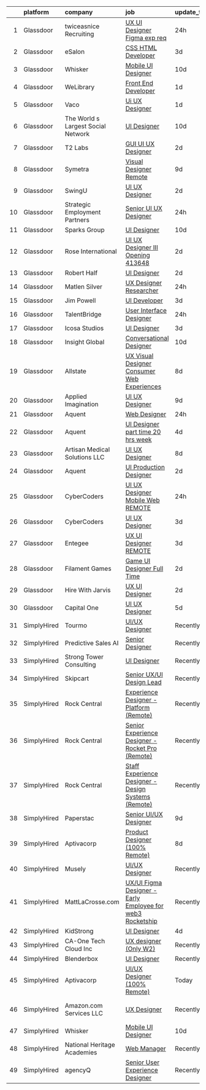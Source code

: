 

|    | platform    | company                            | job                                                                                                                                                                                                                                                                                                                                                                                                                                                                                                                                                                                                                                                                                                                                                                                                                                                                                                                                                                                                                                                                                                                                                                                                                                                                                                                                                                                                                                                                                                                                                                                             | update_time   | location                  |
|---:|:------------|:-----------------------------------|:------------------------------------------------------------------------------------------------------------------------------------------------------------------------------------------------------------------------------------------------------------------------------------------------------------------------------------------------------------------------------------------------------------------------------------------------------------------------------------------------------------------------------------------------------------------------------------------------------------------------------------------------------------------------------------------------------------------------------------------------------------------------------------------------------------------------------------------------------------------------------------------------------------------------------------------------------------------------------------------------------------------------------------------------------------------------------------------------------------------------------------------------------------------------------------------------------------------------------------------------------------------------------------------------------------------------------------------------------------------------------------------------------------------------------------------------------------------------------------------------------------------------------------------------------------------------------------------------|:--------------|:--------------------------|
|  1 | Glassdoor   | twiceasnice Recruiting             | [UX UI Designer  Figma exp req ](https://www.glassdoor.com/partner/jobListing.htm?pos=120&ao=1110586&s=58&guid=000001815187c3c78f2a26293778b4fd&src=GD_JOB_AD&t=SR&vt=w&ea=1&cs=1_a99f5874&cb=1654930261339&jobListingId=1007931487579&cpc=32EE424DE2B657EB&jrtk=3-0-1g58ofgv8r17d801-1g58ofgvm36hh000-4cbe9baa28111327--6NYlbfkN0AIiLXtwtv0BDns9BiY4ItblantFozdL6jLmLxNvS8mvsFZuf83cfUMnmzjgVz4_Nfqjtst_ZDrOrp92ib_S4Me-AGAB0wny7_ieHp5DKWR1-OZzp3wNzR53CF5I__jUX-2v838GvwKQhbSpBroY_EhQynZsfnmjrwRxZ2i8JkLeFMYN_ABEpdY5N9vCeE4orHLkoRa-1WGRCasayHsGDPVKuRqa15w_o20fGCP5-QycmLbFxz9dNtYhYXvjYsWmr0eTLYQ2PTH-2iTSCp1JCu7ppBzpXPvx_Kfw-yAVH5TwQH_MXU8gWR_wUpD5hAG-YEkfQ5kFWl2-n91m3FNef3LFsbhplCJUNu2replLjDa1vzQ86xunjzOEHOdjrzSnLq40lum_fw1rprPSmtzckX808uuaeKYfGuIJrITOTg9-elyZB7sCBmnEXwcdS5y7TI4I5phTmsyVHNK4ehwcOvAnarLgg4hE6PJ81lFhEopHUwhJc2kbnrnW7hVZor95CVgayyWGCt5rd6dDzLMUzya7BqDQWqtx-LSGl6v4OC6Uw%3D%3D)                                                                                                                                                                                                                                                                                                                                                                                                                                                                                                                                                                                                                                                                           | 24h           | New York, NY              |
|  2 | Glassdoor   | eSalon                             | [CSS   HTML Developer](https://www.glassdoor.com/partner/jobListing.htm?pos=106&ao=1110586&s=58&guid=000001815187c3c78f2a26293778b4fd&src=GD_JOB_AD&t=SR&vt=w&ea=1&cs=1_ea544a3e&cb=1654930261335&jobListingId=1007924725713&cpc=F41FEAB56D215062&jrtk=3-0-1g58ofgv8r17d801-1g58ofgvm36hh000-d78d28495f642f53--6NYlbfkN0BEZjN4yZdNxGTJSfeQLQOWG2stMqrQEYxPlXsGtCvXCbogS6p6IFYnszG3ouTNGqz6O7jpNIceYlz64cswnB0sIHM7SRDvZqn9H6CTiV_93sAbrfT2OsakmclQVsZTpbu-Yrthf8MLuwd4pYCyTtZPYjZXbP28sb7Nsrd8BES0pL2YqK_prWsJJ11F_tpV_TpgrTi5e6OqvLO_kvAIUCuOuECI_tqBTbHEn75wTjIbRhsL17IDIGUd2deVaZJwuuxaKnpzxyURBa-GCEkXnupij8icJNlvpH9EiTqVjhy8c_WVcaNJ3nqQQyBafUqC0WTtz0ju-NjVaq10fYA9oUjv6ahzSRc-oXfqdGeA3Q7o7Mis7bg_UmlcmcQFvXYnyRkf-nmCk988vyt0b9GXiyvpPKKR4x-2LNdSVt294gynUl_j99hR_Xfm9y9lzmTwH4xcpcKpKTJ9iQ%3D%3D)                                                                                                                                                                                                                                                                                                                                                                                                                                                                                                                                                                                                                                                                                                                                                                                     | 3d            | Remote                    |
|  3 | Glassdoor   | Whisker                            | [Mobile UI Designer](https://www.glassdoor.com/partner/jobListing.htm?pos=101&ao=1110586&s=58&guid=000001815187c3c78f2a26293778b4fd&src=GD_JOB_AD&t=SR&vt=w&ea=1&cs=1_a7e373cc&cb=1654930261334&jobListingId=1007906987829&cpc=5D10E799EF7E9049&jrtk=3-0-1g58ofgv8r17d801-1g58ofgvm36hh000-3e63ae35ad6425d2--6NYlbfkN0DuO5AyZ4DbdVEdCWdwRW2X2xQLnXYxTgC22YElx7EXc8msMH0mY6KKmy9iETSqPoVG68_ymrySiBqnT_Z-kgUnZ7-8t8PHgBNZhJB5RmVN2egvIOAqSIUFXIpkxnT2hnaFxXIXPlKXPkHZJgtupdkrxL5zaVKiEHQ1wletxAELzj_eiLjuE-c5PaI_vf8QpJb1xW8mBGG7p3NNzstS7w2ElIMQ2Ofr7jJ3u6nZ6f9Izutf1F4EwhZzsqmEMk6PoGAHapynlr4NBdMhda6ooA4z6vRW8d1nCbEU1hikbhLb31ljCSb-cTApcaFnpBB6UkFOOYP53w_pH01pxpVMRLhLHX74sylzlGa4dfqXzUYM5WCmqq6bMoOMIZUTwebsUp0j4EcKkKh_pbVqv1MRwCDxOmT0U9oWaeTsyomSwfIaqGyHNSfxlalUZokKMRBdOB66zp2ZeCtsmYI-gDsCP1DJmDJPoKrkSD34oq3CsRGAv0y70qfs0fA2Cs0W5XIRM6zL0UyDY4yBwNJFW_PSXBZkQVcT0veweheLQxTWtTkKOpATcIsRm53u)                                                                                                                                                                                                                                                                                                                                                                                                                                                                                                                                                                                                                                                                                   | 10d           | Remote                    |
|  4 | Glassdoor   | WeLibrary                          | [Front End Developer](https://www.glassdoor.com/partner/jobListing.htm?pos=111&ao=1110586&s=58&guid=000001815187c3c78f2a26293778b4fd&src=GD_JOB_AD&t=SR&vt=w&ea=1&cs=1_621d3096&cb=1654930261336&jobListingId=1007929462587&cpc=4F748F1840550ABC&jrtk=3-0-1g58ofgv8r17d801-1g58ofgvm36hh000-85af06cf0bcc720b--6NYlbfkN0A7Fn51UxZyeyfewmqlHHZNkBVRhcqspT3XUr14akXEpdMj8CoxgH7VvO-mMZK1ASgcrR4JtHfSnRrMK3WXF5Vq-Z2YMnRklZWvFpmFeDlyfDpfo4419CTOfTOsx-iQyVjqppOrJAMklGx2E6GC0mVF3SS3pmg6L3zoXtbp2cLzRm29Rq9J_6K8Yr_uSaeyMagTZB40SbTSwH_9T-8cZxBEIcyuxpaNAoedveH5Fzt-lHbL2d5tdMbxkYp2SYbUkCoJ4QO9HlktzIwRwfzorVWdXI20XMv3S5Y9F0vVejAKYsCqjGvIh1rOVGJl9kLze3wOfDc8lzaef4371F8sTBRbmnLKcXtHyeKszd6ubnZGGI_wI7xw37LcNY6xlv1yWFnKOLfEQJ8S50oVYWAX-lJ6v6bse25xvOJ7R_V0mXOujD08UNnb68sazEw1H_XEBxezDTS_dsSPdNCSBxa4OUF5m0rmP3mbqbZ7-NIZ6e1e3rAKoJjO1wqMmn1Po3ARoEg%3D)                                                                                                                                                                                                                                                                                                                                                                                                                                                                                                                                                                                                                                                                                                                                    | 1d            | Remote                    |
|  5 | Glassdoor   | Vaco                               | [Ui UX Designer](https://www.glassdoor.com/partner/jobListing.htm?pos=122&ao=1110586&s=58&guid=000001815187c3c78f2a26293778b4fd&src=GD_JOB_AD&t=SR&vt=w&ea=1&cs=1_ccf61ac8&cb=1654930261341&jobListingId=1007930703467&cpc=AC285F3A3ECA6BB0&jrtk=3-0-1g58ofgv8r17d801-1g58ofgvm36hh000-8d33ee7386c23f6e--6NYlbfkN0D_sybMACCpf9B-677oK5j6rPldVB6BlrVvFjO_o-GJZbzuF-qh4PxErFUqfUsv_6t8kiFPyZ_jNj299LXM4LXhlu7Br84ip411-lz3BVIXEJMRMCo6PKR5LFGeXqwjY-_qqIAQ4IdY-XUxsuXZdRM_REKfdqFQu2ZnyQYOQ3UdsUPc9_92q_deRp6J11XEAhumOFRjX4OMbrwW2idm8UX2_67oUSsp214jHbXmEK-icU-hlFNpFop7nTr7Uf8tCDn98Xm_MIKJFbgb9qXB8IPlLmXYq8fYmxHarvL1m1Cy98k4fT4c34XZHnSQoNJ5dze39K0SaBnw16dNff1ytBJYN_kgJ33ncBA9dTshQ-DZK8vduSJckBmK7oAasy69QloQLcnkng9fn4w0hWcGVDLI_1-hhF-5wAeUqgCLrNPh2J0A9AcRxFBe9WjnLSyVaE0TGA1nWfi938ql4mKhsl4rmZuZ482C8_KMiF9o7oeArOFmyKW9R9uG6sXHRHq7kD5PgEZEi8NCXkluE4M3JpY6gpag6zbAD024uHyc8pgYHskmEzdXCZgq)                                                                                                                                                                                                                                                                                                                                                                                                                                                                                                                                                                                                                                                                                       | 1d            | Remote                    |
|  6 | Glassdoor   | The World s Largest Social Network | [UI Designer](https://www.glassdoor.com/partner/jobListing.htm?pos=128&ao=1110586&s=58&guid=000001815187c3c78f2a26293778b4fd&src=GD_JOB_AD&t=SR&vt=w&ea=1&cs=1_12512333&cb=1654930261341&jobListingId=1007907628103&cpc=451933188B21919D&jrtk=3-0-1g58ofgv8r17d801-1g58ofgvm36hh000-99cd808f6a2f08b1--6NYlbfkN0DSgjPPcnEdvoK3uuxfISLALE6pB1FR7YSHOr_tSg5_QGIhoz_2VqUepdcKLBLI_zSHgN9Sz03KAnPYZUmx6b4z9mhRPODEy-O7qmoS_HStiINQjsdQqA3YjiQFX69lw-5-ZiQxY3XBCp1i3861rKurtjh3CQKJRE80zcKRvIKPJyUYv8B03li-MkFaDjS2yd5hU7lJ3vz0qR7cqxtwpZQPqnIVa2ShFOoP7CFCEeMoUGQg3YjvZxcf455-XGJah48e4Pp43sXkU2lsF072ZVTGvX_GIFYo0DTjjnGGTpChcI1gcF301YoYOJQiusaBe1BGJhwz2_EqZBwBTSrCoXWWij27lE5ZNR4jT5Ste1lC5YaWTBzxTivb93ORYm2FDI7poLmSu0u0CnP2HoF9njhT2K2ZWVc1LsQiX9iT3nDJjJIfz9djUuYwGewvjHlWW8G-ElLefbNcLh_kCjWlY_cZJBVWKGU42fYuCtO9uuss7opFgE-ty1c_Zq0rwlxBvCfMXievHyWvJ1mO5xqVn7SgIBq_LKcs6Byu8AzE6XCHMtj16fXycKgn-zqX6z0Bkb6r9yLUQs-fHqEQyJNjtNIbmJgq7-VPAO0%3D)                                                                                                                                                                                                                                                                                                                                                                                                                                                                                                                                                                                                                                            | 10d           | New York, NY              |
|  7 | Glassdoor   | T2 Labs                            | [GUI UI UX Designer](https://www.glassdoor.com/partner/jobListing.htm?pos=110&ao=1110586&s=58&guid=000001815187c3c78f2a26293778b4fd&src=GD_JOB_AD&t=SR&vt=w&ea=1&cs=1_b31c7425&cb=1654930261335&jobListingId=1007927015310&cpc=44CD5376B8534B8F&jrtk=3-0-1g58ofgv8r17d801-1g58ofgvm36hh000-88fdad46afa941a8--6NYlbfkN0D2W1O6DpjgqM5t-Ytd4rWfN7zm7KgZNT6v4xi380-TNoafG_tUEkKvJdXorb6VoYSE6sjVX1kUCkmsNuH6WCf5kO5Gs5uD9UVjt-nV7YkXjbodDSuQRyGQsosBRGhih3WcdfQltN15nJROO-E6KuzdoSIxQvmOdLaL6hSdVz9Aa1WRUbnTPubpH0DqG3RXpyw0lR7dGb5Tku0bFAvvkxjFakMRpqecjGvGG_WucloQA-KAt1DCZqJRGX5LdHzPbWsTuzN2BI2mksftja09hIC8GYm70tQ_eF59dbHQ8ZGD_MTM3mBhdQrjdbl3Oc_V8VFSWAo1T6Mqx0z5AhdzwQPTspQukog7SeHZEiyMM5Jg1R78VYSfpEKs2RU-Z2BLhyQDv8ohsQxVrxC0aHzcZ1E2jtEneMarGpVJ8WotnTfGOGEku2ykaA4aKhFLLhRUHZPr4mouPy5PRj30DNeL_Huu)                                                                                                                                                                                                                                                                                                                                                                                                                                                                                                                                                                                                                                                                                                                                                                                   | 2d            | Remote                    |
|  8 | Glassdoor   | Symetra                            | [Visual Designer   Remote](https://www.glassdoor.com/partner/jobListing.htm?pos=114&ao=1110586&s=58&guid=000001815187c3c78f2a26293778b4fd&src=GD_JOB_AD&t=SR&vt=w&cs=1_94e583d8&cb=1654930261338&jobListingId=1007910117840&cpc=2CAED5C921A5F994&jrtk=3-0-1g58ofgv8r17d801-1g58ofgvm36hh000-81365151b091542e--6NYlbfkN0DxLmO7NH_YTtLbOIMvJFqJGEF88__vqD2fZF7JxivJ0azNiCTgnfJhqK52DTe9kl3HxAUXSrL2mTd0Ptx5yHlrOP7pNyy_I0DH1ewqAlG-HwrZHUudZdbZdhMuQaE91j7v3Tw7VN79EeVQTmxCsMd4tn55Y-PDa_cgZasr_TwpzEKvjIoTe8EdzlkY6y9Yra19jt86JSQc6VqM0N2QAlGPyTf5kgiceL6g69XnIyITmXzkHW_GGm1ysO2NWYf50taMpKOaUBFpMvWrSexOVnPuR_-Pg5G0Q0SD5qBPzgHp7ZRw_GiFPV4sWNXetzi2MC5zsaCRbfzXwXcG8JqYEsCZ9-eYWJjmI59ZM9E0mXrjhy8PFHneB4C1FtrP9y-plkU_Unh5ril8OHkYnH6X3EnJm9mOtoTKvO59OdU_MBa2IwyBSj8NwLGzM1CoAt5ahiyRlRITto3pGStw23knqLaNbwnXIRKAhG49osSZee_ohAsfqOCna27pitt6Go6ozkcUevSqW1KtkT2lLca9C8FrzPQVNvFoNUeWOM-cGD-E_a385LDn-bN9s7YqbnJvvXDa4Ckgiucfxw%3D%3D)                                                                                                                                                                                                                                                                                                                                                                                                                                                                                                                                                                                                                                                      | 9d            | Bellevue, WA              |
|  9 | Glassdoor   | SwingU                             | [UI UX Designer](https://www.glassdoor.com/partner/jobListing.htm?pos=104&ao=1110586&s=58&guid=000001815187c3c78f2a26293778b4fd&src=GD_JOB_AD&t=SR&vt=w&ea=1&cs=1_5f1bd4e3&cb=1654930261331&jobListingId=1007926834838&cpc=FB7E4A1762AE5BEC&jrtk=3-0-1g58ofgv8r17d801-1g58ofgvm36hh000-90be412c0e78cf2f--6NYlbfkN0ByltNVdnI0zg0p1CfNvnwQ3h4bWp4Qqe6bePUFuzopcagvZS5ETFReQpOgwJrLri6wO7C9pr5XNKd0KawLG86jNJkdnhc3TTDn0o1kQ9gxW_v7I4sdmFpzgSULk4RFgIG0jUxNUX59MJqWqq5xMlMs5WB06EXACGAnE1JqSFg6rmmom_27daPs6bUvJJJlqKFyGJpjJQ5X-51WRL1aU87NNFcwKTSTuyynWKtwUj6WdwhaG141tH4GzXRLZoKHRntsZhGC3QGnYfg5bPwSUG6yu4I8Gh24-PThDy4_ZJ9SeRoNPeYxQwcQY4WFdCf9Hi_P0SvRGPjNQqHWrWuN_SvUpLVGQsFBBw9XiZk9bs3RaeRql1X25Y05NPIoeWu11vURcfbKV1l8-aXn_bynS0MT74zQRizDixycrBQhXNl9OD2PBBaqWbOqMgB5X2xhCzhNUA26nEnvhSxcyHPUVgKYE4Zpca6CbxNwFbO-U0UYh0FVj2IkbW2x)                                                                                                                                                                                                                                                                                                                                                                                                                                                                                                                                                                                                                                                                                                                                                       | 2d            | Connecticut               |
| 10 | Glassdoor   | Strategic Employment Partners      | [Senior UI UX Designer](https://www.glassdoor.com/partner/jobListing.htm?pos=124&ao=1110586&s=58&guid=000001815187c3c78f2a26293778b4fd&src=GD_JOB_AD&t=SR&vt=w&ea=1&cs=1_1d4c9857&cb=1654930261340&jobListingId=1007931980555&cpc=32EE424DE2B657EB&jrtk=3-0-1g58ofgv8r17d801-1g58ofgvm36hh000-3c0d58cfb2e5cf3f--6NYlbfkN0CLSf-jfoHigW1cBjtGRtm6_23EvXrANN9AHlQMkGJBiwptYFTk2c-t8irqyWPWI3x-QZ31W31wTjr9ruv6c3qdB1ri32lh_8dagwRQ5V9-LTl-ks22IvY4-LhNJIWTwHx-gvrVc6Ei1Jt76D_jUfbhDbGfv-po6NzQI3L7ixou525ekXo3VgkXt1GoQb0qrtyFTCn32PT_-TAeBQw1Q4qgq7BbCio9fbOnp9XzO-kWWxCc5_kcqfTp6I5CuB6jdkRkVytkiOqDLZsn97tVtBrZfVim1Xsy8RvIchPE8dkOfvPcvZkPfIjCaSGPj-DRppHb-miwnghnb7hUrEZt82xEOaJU_WZct_Evu6VVPYzaEa_9uIzT9_Gtz2idnULzI-lPBOsPeAn3B4RuceY2wcmAm5XcvNglgfam8Hx95D0Z8IWF07aCVgAJoICXzrICaSRPlF9kPJDAfBuhVwjtkdi31MtBW8TsTfGakLAAdiprI0zimYUirY3Isq5pHDHM8KA%3D)                                                                                                                                                                                                                                                                                                                                                                                                                                                                                                                                                                                                                                                                                                                                  | 24h           | Remote                    |
| 11 | Glassdoor   | Sparks Group                       | [UI Designer](https://www.glassdoor.com/partner/jobListing.htm?pos=126&ao=1110586&s=58&guid=000001815187c3c78f2a26293778b4fd&src=GD_JOB_AD&t=SR&vt=w&cs=1_1c89246b&cb=1654930261340&jobListingId=1007907539579&cpc=6FC5BA77C9A4CD78&jrtk=3-0-1g58ofgv8r17d801-1g58ofgvm36hh000-d5ed0e6d038eeda3--6NYlbfkN0CVbIAoVGlVV0muHIzlWY31dYj5hrVkKa7qBWZ-hZn3g-zWnitpxah_RyLopvrEJPJSvVwjkMKnm5YVHNZCE-zsHIh7BBtePO9VXDv-IoOQ_g9_YSUEmHgjo_LBuod_GJp8dZHf3F-Xd-iutLJpJyhX4iH9a1_YfgQiUkAuBBrk5QGN0QTW--uT_mtTd04b3HQEzxO6TiA9XNecMcLdhA29WDRcoXa9HnH2ed_G5L3NCp7M3jDpoHBqwuyhhyoTmxwo-eqV_hFIswBuQyIVVfDGJNwDdhbRGZTegE2ZsAqbLAnCeYhCVkAaE5Int4b4rnKxtKpLknOReeeSljmCpNNEsynUD5JzhWzd4uqMu1rZme1nGKl-e0xu5isIVn7sPtkZWpXfv-LdFDknPD5jnNytPyfSHzJuQZZw7VIv0K0ZbmAzwD4-cjChNyGC_hbyFwIg6DnBqT10B87n36lArxYvVJ5gczNKaQKwS98V3WR7Sx8sJZWRzHBH3EWsZiOmvYV3LeAgtXeJyA%3D%3D)                                                                                                                                                                                                                                                                                                                                                                                                                                                                                                                                                                                                                                                                                                                                   | 10d           | McLean, VA                |
| 12 | Glassdoor   | Rose International                 | [UI UX Designer III Opening  413648](https://www.glassdoor.com/partner/jobListing.htm?pos=125&ao=1110586&s=58&guid=000001815187c3c78f2a26293778b4fd&src=GD_JOB_AD&t=SR&vt=w&ea=1&cs=1_2f0dac5b&cb=1654930261341&jobListingId=1007926261854&cpc=F41FEAB56D215062&jrtk=3-0-1g58ofgv8r17d801-1g58ofgvm36hh000-d490c956a72ae542--6NYlbfkN0B6gYLiPzX3Klpbl49OuxoIZqVtnvEet7IZUhlrZDSG3sY-I6CIGHSMA_bS7ldJ8pOjM0KOUaojNvbBBpDm4eFmMypx4TAVLuhk0CrobHD_ushDCo2Ykp--S56fk75djfI8sjLnzJei0fQ5CBG_v4i1vJcqvPm1fsPRik9HRmw8H8IRXIziglC3J45C-NbVpB1iqCf0vhvQeFoLqfggucyqy607CW2_PwPeEOP003QVJVSeZ1G34ClEjWsGal1BhhzcWVX44wNwvQ4CoeDeC37_PhqQtX_0mdNaOP1nQzWmQ6A6Rp4K8PENBrE9uSvG_wuwKL-I6Ox2YSv697QUoxcTjv-b6oZMYtHHAZk0ve0pF_wXeH9CNcu49LQSMJc_MExm3P36pzv4-psi6fMLClowEvBclO-Jl3CrNTJ-BtBxwBaESAFhPMIyQQ1N1tqB2w-RhRTJyl1ywzcBHj2_NFQqcekNmauVx2cnI-K0pR6_r9Dr30Pkk-XxYlXCVZkeQcKksSLvZLRI5lP8UVQNxdd4)                                                                                                                                                                                                                                                                                                                                                                                                                                                                                                                                                                                                                                                                                                   | 2d            | Remote                    |
| 13 | Glassdoor   | Robert Half                        | [UI Designer](https://www.glassdoor.com/partner/jobListing.htm?pos=129&ao=1110586&s=58&guid=000001815187c3c78f2a26293778b4fd&src=GD_JOB_AD&t=SR&vt=w&ea=1&cs=1_b934b84e&cb=1654930261341&jobListingId=1007926834480&cpc=654405A9B1E0A9F5&jrtk=3-0-1g58ofgv8r17d801-1g58ofgvm36hh000-fb62b36d7e464973--6NYlbfkN0CpzDdaQkua3np5pkmj49lKioZwmwxQ-yx5plwbYmV_M5QDgP5U2s8pQhQ0_MrqFsabxiXsEFXWgq8h-u0srd4S8BNkeShVDS7XBYV9zjYgjaqEEs3Dao1YE9nNPfXu-rY_Y7JT6hVy8GaI3cQQdnnb9eYWX1D4qPqZNEVyYnIbHh98xjikIkp1-4e9u2htJYAkfRSEhQNxjnjyxtjqNDgYj8ljwppN7olEINmFgcJuMfZCYwKKOSJ601RaNp4gHBMyVqDo5YfxkdzC69mOgEYIgE7EzzpTMAP6q2Exk_gFw0sAOm4dNUPF66UgbKGkZNgEe59Okh0TPRGIGUwz3fV6exMvKd_2XI0CEN3L5V9Esfkr3wpg8MRHd1sBH6nNiEnAKOF4o9FLHwTvQwjqpkK8KH2n3V-zYVr6_ggmS5i0gFAC9tvYUOaXszygryCSwAzWzZsu8ye_rvISBBc7I1cnU1YcyU6UMnnG3Dr6-AWCHVGqRB52WDdKOsVxBlgbSZJwQaWBHDPY0a7XCXang3_buKHurT9JeTg%3D)                                                                                                                                                                                                                                                                                                                                                                                                                                                                                                                                                                                                                                                                                                            | 2d            | Edina, MN                 |
| 14 | Glassdoor   | Matlen Silver                      | [UX Designer Researcher](https://www.glassdoor.com/partner/jobListing.htm?pos=105&ao=1110586&s=58&guid=000001815187c3c78f2a26293778b4fd&src=GD_JOB_AD&t=SR&vt=w&ea=1&cs=1_f9a4bcfc&cb=1654930261334&jobListingId=1007932279844&cpc=ACBF47B84C432121&jrtk=3-0-1g58ofgv8r17d801-1g58ofgvm36hh000-d4a596dc5f6549dd--6NYlbfkN0ADTliTSg4K3aDxe8vkHVVj5ml6bx8ND6Ab8oliGx3AtUlZr5CucCWYpR9jiMrNvNFOE8oYqGhk4pnLP-lAIAozjEhMCacNrHFQgl3O00dkYiQtQ34wNZe1nbNYhHe_BVrsnipe41n_BBBUA3X3eCJkEq0_zt-8zevFLssyXfLpQMyASK1Iz1VxjsrogrzoPzabvXHbcDXDe6AFyTr3lwj_rbifXelH9US8qQu3T4EVl9F84LN_9PlYcv2kA_9jIc9CWmx-EgIakZqTT9BWgPiTmokWRAU8ddWuXyZCBJzn_pfw-fnrRjleayZiSv8C3eQbDpwgjxuEoyK_pkVZLvdRXK9sk85AUbQ-hpZ-byhZ8VlX3qlv4K5pZq9A2QFJB_VhSqI9VOtonIjdL_XoaRRjfAt1eeXhizjW8PvAkLoSgTaEAidgkrs_Zd6tIWEhtjTmgTFkOeo4cP0u233-SLBu9_MEmZJXE-puUudnry2Ulw%3D%3D)                                                                                                                                                                                                                                                                                                                                                                                                                                                                                                                                                                                                                                                                                                                                                   | 24h           | North Carolina            |
| 15 | Glassdoor   | Jim Powell                         | [UI Developer](https://www.glassdoor.com/partner/jobListing.htm?pos=108&ao=1110586&s=58&guid=000001815187c3c78f2a26293778b4fd&src=GD_JOB_AD&t=SR&vt=w&cs=1_b26fc380&cb=1654930261335&jobListingId=1007923452481&cpc=0C139D4CAD5A6DB2&jrtk=3-0-1g58ofgv8r17d801-1g58ofgvm36hh000-ab6822d94d2f82c3--6NYlbfkN0DL4EpzE39CQMrwKJMk-75eD9jJ2mJh0WIFWP62DW5hyyt3tql3eso9qklIYq55Xp3zJ9oiMqdm0r5KJos5Pu6-HS-FZK3rCNPNSDm3h8mTtMw75AjqKjVavnw4K0CrO4Gq_kGmlSgfhcuZuhYcJuVKErs6cmNvQRVNQ79AEYweu6bj_ka-tZeSouBUQMlLJlJ8xEcv3xZqM7ZT-nO6126tVMrCXXJOGWE8xroWIW_GKRFddenpJ5nL-7hO1wlb8v45kHxpXegUw8b1EQdkw9r-YoDzlIBiV1-L5hVIFoAqMZUKPvID-w2zamm9wHKPY5v3BvGNo9buA1MEaoYNI3gBIrcr617GtcsmA9706t9tgWt3WkLn1UBWcjgqosvVySUxe-U4Wc1G2v8xP1_e-hXgh8IjawX7ljJsuFFcwIjTsmPKDd2fRZIHrItDPfvozOgWAA_aiYl1QFhDm0eSuEX3BopD0SxrPVCdRiCNGeA5Xm1_lu0ZUhQ7jsxVPIhVtmPJEs-JtjrJIEi2eByLS-i2tWotWqcm-BdZolAqNv2_70bphkxNuZf31Wz2WSae6SPrjszRcO4RmsQhvqXRSy-ZygDk_cB043S_JPsSAjxA39nGhMxaPQOZRwcDJb6aTcU3F-Q7pi8KIw%3D%3D)                                                                                                                                                                                                                                                                                                                                                                                                                                                                                                                                                                                                  | 3d            | Remote                    |
| 16 | Glassdoor   | TalentBridge                       | [User Interface Designer](https://www.glassdoor.com/partner/jobListing.htm?pos=119&ao=1110586&s=58&guid=000001815187c3c78f2a26293778b4fd&src=GD_JOB_AD&t=SR&vt=w&ea=1&cs=1_e78a7255&cb=1654930261339&jobListingId=1007931597170&cpc=C4A69CCDBB3B9599&jrtk=3-0-1g58ofgv8r17d801-1g58ofgvm36hh000-bdc3c58f05361f28--6NYlbfkN0D7yZN5Y4Y3yDNIVFku1LF3jTDQg9U8OJZurnzp5mMLIP6WqhGw4ZWWAr-MD-l2YyF3q5L48X6zciSmC2-X1FuhRjSrNRQL0WIPUxwfzVrxpBTW3JaTtslLv7h04meqTbERlfRI97fshwab_tyd5BrXprrKHVU2dcbE-R7HBY8qL6VGqlleuKuvf2a6p1fjw3p6ZwZf-koRzo1lRSb3TBx-tuehnyxsBNNrkfgjBnLLtzJYO53yKfoWzi6550NoyNYviAyTUg-HAu2Qj1loycCqtAomNrEl0rCCohExu1FZiNmOsIVh_njdhgV4Z-9CWmpH9coX2orVsQQpxIm9sGCVkzrSNEMBOa5gYOEbE_pW3MJrGb-CSOjSWayQ4861csgZ76v8EsYKCizqAKdHnsvnMnDyYXezuazAE4ASdtKE0XIv96jdBttJvtkSG2eiYkzGJeuQAfx4XSYPE5N0i2N5DjHIS8YETMRrDmTKkYmW68sEujOoT2hKUFz-ZfrbNk7hG5PQzJ8LDg%3D%3D)                                                                                                                                                                                                                                                                                                                                                                                                                                                                                                                                                                                                                                                                                                                  | 24h           | Remote                    |
| 17 | Glassdoor   | Icosa Studios                      | [UI Designer](https://www.glassdoor.com/partner/jobListing.htm?pos=109&ao=1110586&s=58&guid=000001815187c3c78f2a26293778b4fd&src=GD_JOB_AD&t=SR&vt=w&cs=1_386457bf&cb=1654930261335&jobListingId=1007923542828&cpc=FB7E4A1762AE5BEC&jrtk=3-0-1g58ofgv8r17d801-1g58ofgvm36hh000-f9f5942c59af0648--6NYlbfkN0DL4EpzE39CQMrwKJMk-75eD9jJ2mJh0WIFWP62DW5hyyt3tql3eso91KP35gqKySfbm9QKp6JiX_aEOoeyNjpCeSUBRJVLEKTNiKZe_8p_2D1eq50Q6Utq0fSulzZsghhzA2jjJDJl7cn45ryy2iji4kCc0fE0La66UDiwmLp42k2Q5ms6_42YEYh9KinYOx3B1rQ9SrgCXgSuOnI3TQ9VyuXHxll2wJMTr4h2OEbD2-LKEJF493fv_iqgzBM9PKf5xS_jUrpJDZELRvXOl4sOVLzm1spfGlKFXd4bb6EPb36KbTjVeY-dxmOL8cEfcsmCICLI3sD5NWZxd6Sd-A-a_QLT-eD7OO7RuP2gyhn5aRtwMSI9iA-CWOdRJPGtXrco_h9ezUbE8H_rvgywb8vAZ9r3RQqeBnQYX2IeKQKtb-nL3Jt1U6f_w4LXAHFBS8Z-B2AyyY2tcvD0T5sqB_IlmObHh05fp5v3K81nH3ZYZpkvkiAsV4x_351NzBdXUstE7lyyBQ9sANkQE5tc2BlOf094zTMzNMv8_kN9ZvktMna3l8vdLCARbo6uasVpXFqNtVpKg4AQQhSwgkRfKmSHg-m7OZ6AR391payoyiWVuf6iC04lawAMTJBtExHN4dmvCUzwU74oMQ%3D%3D)                                                                                                                                                                                                                                                                                                                                                                                                                                                                                                                                                                                                   | 3d            | Remote                    |
| 18 | Glassdoor   | Insight Global                     | [Conversational Designer](https://www.glassdoor.com/partner/jobListing.htm?pos=130&ao=1110586&s=58&guid=000001815187c3c78f2a26293778b4fd&src=GD_JOB_AD&t=SR&vt=w&ea=1&cs=1_cd76f3e7&cb=1654930261341&jobListingId=1007906260878&cpc=8795CF9063CD573D&jrtk=3-0-1g58ofgv8r17d801-1g58ofgvm36hh000-56a5fb67762dbe2d--6NYlbfkN0BKkHZu3wF05EeDimN_p6sYpKCMArvwa95YdH7UpkaBCiPadoOw6FI3wGz6Ok-pEcvG-VNxKzu92EQKvOd7yAuQCbagbus3vzKwzBGF-PIfvqBmRFg7AhhC_v-r-6GrSFeaJIXixPl99vjKVFkUk15m5sXVPti_IZxJNSG6P9eZ77Ay5nUrMa1RJg2KFrbc2Z4Z4mLVF6CpBy6NpqENrIdqH5JR7WO9LpwMhsz2GFSVqlkZpUvfw5LFMb4qDWwufMzdZmfoz2eoqvgkwgFdNMWAnLnLRg1HxtzTRVuX9U5zfSUTtW77rIQQYc8GvAH1RJnA_uR3gunV5AJqX6GXNJ6jjmciSyKd5WVoNQ1MQ64JOqUNJAAUp8hhykGiXLm_c4vaXeOVK-QhAwCl5bDh7-cipzkVnnCUC03Lh-ckitb2qXrDvxBH1F3RBNQbCBFi_CqHFPJGXkcFUvzgbkbVDGvoeIiV-X5VbdyZ7Ef6Wkb65Ou_8B6eUrYnwq_aWHBcCBO_ogDEp-ObNg%3D%3D)                                                                                                                                                                                                                                                                                                                                                                                                                                                                                                                                                                                                                                                                                                                  | 10d           | Remote                    |
| 19 | Glassdoor   | Allstate                           | [UX Visual Designer   Consumer Web Experiences](https://www.glassdoor.com/partner/jobListing.htm?pos=107&ao=1110586&s=58&guid=000001815187c3c78f2a26293778b4fd&src=GD_JOB_AD&t=SR&vt=w&cs=1_cf2e0bd3&cb=1654930261334&jobListingId=1007914485050&cpc=F41FEAB56D215062&jrtk=3-0-1g58ofgv8r17d801-1g58ofgvm36hh000-3196ac33e8f806e8--6NYlbfkN0BLH0BMQoDn-yw6Urt952hBm1JLFZ7WpBxND2cMIOjOqdmupiC_ZwOjCSzUpM3cDMZGOf-Kt_-x8Ym-llbhspBMgQkvS4-FVVe4lgdPNxQFzCtELzUdOAXdalJtT_oXjWdEPwr5edWDyv8RyJ9E9o24SA9RCt72_oDm4CeruygIA0PVnN2MWJUTVbUSaAfv45RqOQlpwjT8Jl9DH3QF6ymxxMVYfaGLBNuLIaBG5SwYDfYv4M-BhTnPcXwALo_7yPGb5nOMlm_tkETXhd7Ah6P-LlJuFU92ksuIsoSZZisTmbwydUmHDbyLNMzKaErHWxUw5GAA2OVh1uAb3CRtFZCn3gyr_Mg4cG-Gie7g0ddjD-JKmklLrbewAb_a3FC-3ypvw2pWreesrcXJ639PjysZ3juSZ25b3iKku4OVfEpN0D9yYIbEImAQwkIIQbaB9rVdVHHSAqS2oyn50UXzGupu8GbV4EWoqFhSJAugH9PytRd3nZz02VAAOWpKHnc5IR9MFWsyuQMhWdoH8UVOK-3ca4gVwCg30QiPqEk8K8QhewWxENbNpzzYBJyOJYLM7FySW5AVLDAKIwHnwv4PDoCo6eoc10APUP7nVFNhwSMjc6W_I5cKhPDmFhQ0sEXy0hYzRSsc0I_FUiOTEXjincrinbscbpjfszeFVyJvZD616DeooyA1zFSFLjwPJqgTA46jHnfJR5siqbezA5hMUhcZMdcFW_pM8-g2wqi9v0JFt77BMvgllcpHApU91hITUxgwF2_RgriIhe0nZCklDHvB5pbwwZE_sU8Zdfw8aUxgxHFUaIEAWzYUX5RBoZ457Bry1JUbQGXr1aZZ3qViqTZqlyb1wtkECLVVxIaf8MBq9Odcve90WIlyM6sgXMf62f9LSRFr4LJmTBZi35ml68IMe9nZrXDJQzXSUL277rG0m3CY_WPlimbD50DwJtVDoaOh-1wPhS1FmJEcFqsW_l7BdBOEbgXddoKskKbtvaCau5KY6K5aaxuon_suYYocim6gd5sWMGktcYkCz1PNxdQ0c2tBiplIo5JwqeKgr7pjBL91ISlLp75kno2fHeQNa4U1EL3pIIG6rFo_VsybRlDGNooh2Yr_q5BLFj5iI7vTQ168B1eESm3igttiI6m2A_qJqlvtyVaJtxa7aO3P74w5TdiltETETog8xIAI4o0TnA%3D%3D) | 8d            | Remote                    |
| 20 | Glassdoor   | Applied Imagination                | [UI UX Designer](https://www.glassdoor.com/partner/jobListing.htm?pos=112&ao=1110586&s=58&guid=000001815187c3c78f2a26293778b4fd&src=GD_JOB_AD&t=SR&vt=w&ea=1&cs=1_cd723366&cb=1654930261336&jobListingId=1007909595292&cpc=B101C867B3EF2D75&jrtk=3-0-1g58ofgv8r17d801-1g58ofgvm36hh000-b26e10f41467c019--6NYlbfkN0D8j9N0G3bmE7t_bRxWCnyO3V8nRNicLzIRxQmtr6sajtSbey-JVwvqpuEBj86dBe4ufdw7rGazgWGbn8rb-wSOVL3vHFpa1_CjVZlvLc6JytDKb3o-u8MmpV-djDjMhPFLatrXgIzayfHQ-LulI_KApjwX5khRiiV9TLmYebwXa02vhdNslwaqk5mY1OZrvFs5QVFDezOjA3IiFjLFGT7eomHpmGajX4ybHE8U9DLYZk_mzIlQsR1AW8Qvcyvs3lqtcMpvxpooks8QTBnYfEVhDPwrfc6eNyXbPx0jSbO5sN8jymGj21r2b2A2hLVCjMqFgJ9cPvdjTgwKCRI98yWSK2_4gdwQ4sVLvfw_r97e8X1yij8gBCn01yXcemu771sHFXVofB-k7q-3S94Qbm23THR2z9oYkc4L5Br_k2HYJ4npMxkTsSknpOYy_qIv_C-QQSBzdeM_wbQMyexwkxvrCaZ9oTx3SYB3MHbmHtdrwy9W_5UT3RFJF6kkPqgsUClLa0liSCfdhQ%3D%3D)                                                                                                                                                                                                                                                                                                                                                                                                                                                                                                                                                                                                                                                                                                                           | 9d            | Remote                    |
| 21 | Glassdoor   | Aquent                             | [Web Designer](https://www.glassdoor.com/partner/jobListing.htm?pos=115&ao=1110586&s=58&guid=000001815187c3c78f2a26293778b4fd&src=GD_JOB_AD&t=SR&vt=w&cs=1_59aa4791&cb=1654930261338&jobListingId=1007931806639&cpc=FAE5E775D180B2FB&jrtk=3-0-1g58ofgv8r17d801-1g58ofgvm36hh000-252c85810f86d57e--6NYlbfkN0DMrcEu7yrtATojKJA7cEzGQ3FdRGWLh0CZQInL4ECGI9gD0Wolx9R2EDT7B77c2cR1X9fAlea6gej7-qznjRE2ZlYhftQGfPOJDG0eLqLlfghvxk86Qc3Re9xxxnpL0g9kNzBj1pOG5RbQVHk_VbvcQ_luQMuU1xsLswIxwp6igs90UT21fFctv5yjVfyfPyFOZSXF4BW4P6PcpWbPelFEV9MXSQar6ma0R9ZDArCB0FmMC4LfFMw2Woo0Se5UXweiI4BB664Xpbdmb74Q1b9NwskQDvb8o732Lk_Ae83o4oQp4tqrsKNmF0KulVsJbXo6JFKAYG9wTQjlr2r9LOXGqgr-aCnrjsUfgTgWRqn3Xc3gDVwIVw_AaNGs7MHAJQGD2TskKDsTA9j1A4zxya8dUDzl-5XrYLUQT0KedYhrB8xQemjc3elE09J9nsr4vGe8XiQr4mRUGhCAkpV5ycN9)                                                                                                                                                                                                                                                                                                                                                                                                                                                                                                                                                                                                                                                                                                                                                                                              | 24h           | Remote                    |
| 22 | Glassdoor   | Aquent                             | [UI Designer  part time  20 hrs   week ](https://www.glassdoor.com/partner/jobListing.htm?pos=116&ao=1110586&s=58&guid=000001815187c3c78f2a26293778b4fd&src=GD_JOB_AD&t=SR&vt=w&cs=1_13ca8d2c&cb=1654930261338&jobListingId=1007921832582&cpc=6FC5BA77C9A4CD78&jrtk=3-0-1g58ofgv8r17d801-1g58ofgvm36hh000-dc20e7605d870c15--6NYlbfkN0DMrcEu7yrtATojKJA7cEzGQ3FdRGWLh0CZQInL4ECGI9gD0Wolx9R2EDT7B77c2cSb21UpoZIp8C0EIAHBPtBNtdYuk1CgoNSiFblyJG94d5LWRH8VJaPhwQI-SLzB2pYSiCVkc8dDWAgK4Asj_TNzmB9_1YF5JAPPWNgxPPtC1kpSZIuNb59M3ACkPxKfL-wh2xQnVbu6KbxvWZb6apSbog0p06htS80iGMwVAjry8pflVYVGsypM9QLVVcEAbXkMfIg8GLiDNEH8XATIGgU2iTbR_TE9EZoiBMGwp5Kp2LRME5WFELJuWAHLctPQ5q8MGWSGVVi_iEOAydNyVyQ5-xIahMz7zIj2zBhwdTqljBtHn_fBECrJkOyWCHMyDgFhXvI24xq09MNZ8yUCRGwDtUhi1LK_Gno9Pmwmx4WI5tfp4YIELScukRQt3fXLwcnYJCdN7AWOoIgA5ZGhTwC1)                                                                                                                                                                                                                                                                                                                                                                                                                                                                                                                                                                                                                                                                                                                                                                    | 4d            | Remote                    |
| 23 | Glassdoor   | Artisan Medical Solutions  LLC     | [UI UX Designer](https://www.glassdoor.com/partner/jobListing.htm?pos=113&ao=1110586&s=58&guid=000001815187c3c78f2a26293778b4fd&src=GD_JOB_AD&t=SR&vt=w&ea=1&cs=1_fbc2208a&cb=1654930261336&jobListingId=1007913791872&cpc=FB7E4A1762AE5BEC&jrtk=3-0-1g58ofgv8r17d801-1g58ofgvm36hh000-314b1ca663a14c22--6NYlbfkN0BKJiktDh5w2jfi2btcTuMZsz1aoc_n2HEeeG_5fW6GsDlN-sb7hc2CZ5tcmkzoQE3oFI_88A81gN46dAkt6H8eRWfZj4LsDLIukcyc62mG_zemrggH5qqML9r-QTNyZ_Q41D3T-pnKBBIYSZ8r-4pD2bek7_o8GbgGdT8jtjSPFM4s7OBfMQSH4Szn7V9JOR6Q83vYjWcUiGcL-8LguHMltOnYjoEnf8dCYxNGcaSXdOpIWnByJHlOXw1ZvsuLI478C2P0O0UFxP7L1QODmwiOe1DGpbw4TPGjHubnMK5m60lNr4C0qpVj6eK693NVgrps51-uqwemUbYREHEjeWkQH3iThyEagXpfJwB4eeznvoRN5eIAziaUkHZdtJN9S04FsAZY2VRKGClPi0pvsgk-0klnY9N0wqqNGIOM9_U-zWMnWU9qXAh64V7IkEVwshbj182HCnKh2Th5k5WVg4tspYMYv1hAMCFsqFmyaDHtdTW4Sq7k9qlF)                                                                                                                                                                                                                                                                                                                                                                                                                                                                                                                                                                                                                                                                                                                                                       | 8d            | Remote                    |
| 24 | Glassdoor   | Aquent                             | [UI Production Designer](https://www.glassdoor.com/partner/jobListing.htm?pos=118&ao=1110586&s=58&guid=000001815187c3c78f2a26293778b4fd&src=GD_JOB_AD&t=SR&vt=w&cs=1_ff15a296&cb=1654930261338&jobListingId=1007926265246&cpc=7F6F94E2229B3AB5&jrtk=3-0-1g58ofgv8r17d801-1g58ofgvm36hh000-c0d25d3da4372fc7--6NYlbfkN0DMrcEu7yrtATojKJA7cEzGQ3FdRGWLh0CZQInL4ECGI9gD0Wolx9R2v-Aex0-GK076Ph6XSJqxXY4iDGV6VwFB3jgmc5jx0rvd7Ge9hGLO5WnbWOC2p2K5bDwNZdzu9vBTNBxbdR2uT-lVdgNbJtxlp5xi-tpmQmRXzUWprvV7azdAzFogZmuo0qEouux8V8ZfmbYtJIKQ6uLaWVeFHRVc3HAQCiBIb7yLW0tFCtpWEdO2mZiFih_lQIhIx3SchNwffL0B4Q67eKcqPHUkrKZGZEUlZXQLz7znlBbBaFjfFv01NtEwW9C1ypN728i3fbXTU4HRXn5fMetskQcgWq4diWXtQI83CIXTAJ3rsvs2-e9Nb9WUTPsKoGfBdaLNHW3RU8p58fNy30XJCnIRKb6R6VNwmzLMCtUHtqC5SdK0BB8f5mrtq32719zfz-rgK-kkb8EO92PPOg%3D%3D)                                                                                                                                                                                                                                                                                                                                                                                                                                                                                                                                                                                                                                                                                                                                                                                        | 2d            | Richmond Hill, NY         |
| 25 | Glassdoor   | CyberCoders                        | [UI UX Designer Mobile Web REMOTE](https://www.glassdoor.com/partner/jobListing.htm?pos=123&ao=1110586&s=58&guid=000001815187c3c78f2a26293778b4fd&src=GD_JOB_AD&t=SR&vt=w&ea=1&cs=1_0c9af089&cb=1654930261340&jobListingId=1007932646651&cpc=3DB599BF2F4828F0&jrtk=3-0-1g58ofgv8r17d801-1g58ofgvm36hh000-2b876565e655467f--6NYlbfkN0CpFJQzrgRR8WqXWK1qKKEqALWJw739KlKqr2H-MSI4eoBlI4EFrmor2FYZMP3muM3FmG-NKgQgvl6tVQ5q1RuUNiYsF_gHUUTNbkNzQtycJpUK6MqdHqwPTWwNFMGRP1RqJ9-IfXrXky4KwcDd__Jask2eL1fLgx68B1S6_HKhs9VxKMZHwv9M8c8ixN8BlwNPS8_LAGKuMPcFJ6ohzhvCxzhb2pa_Fbzj2llsr45YkFlG971B_FIk72XkRXlY7HhKQpqwpUFWRDzgVbG-KC0YIqqUl0JMEY3bCfefv3Q6YIKHecJQ87Li-Jep1AsPx-cT5LHilGY2ISEtHVqu4y-lAOZjmyxrMS2PF-L9gGN_26PYZ5R8IyWTBbja0LvjePzKgAoe6ECMRNv1tRpZJ2GzkHy-pwYI00LSalF5wx1cyEfqy8gS5OPOR7cW8Bp3ixidFNBuY1g2fsVpvL0i_BXsCYPyf-LfLKacj3iWr7djKMeUxm5XSgDTyerUEU2hMbEIJM9QpJyj3KWY1f30_wKrOdVLNhD8eU9naywV_uUFrQLg2MIgfb79RIO3f7-nTgXrRIBjTtGBnYbTXdwbbLp3DRdI01A_ZDAI2O7DsGcyYeFqXp1vceCl5ua5SqIcNxPJGESU7Jvne3VEIH7MnGhSdrhhBrGkV4YfXlynPJ-myEuCAaTk6aN09GGBxePgNDJ2e4s_5fIBBEVGK22FJH_RohPxGzvITFHFN_B0IickvCe_Vz42kkEYJfN5uj3fuMcENsafL3aT30B3mMyRclLvpyS4hgNZQIH0arlZzo55s1QpnElGOED8BoZKqJXYoDQoBR7fW_inI2srbdOw-ecEtkCbqOJ0dX0f7eLbLFXIbISTgQmKbrsCvjsrGhtPO-zQNEjTK9EvM1H5RB-Vc7hlNHh5cLysFcGygOg-V4M-A7HAu4F5deNZi-OZKo8pr8SApC3GPwX2unn4fI_ozdTYxucmAFoKwe-8Jn-tZAK3wOIgh2tBybC8)                                                                                                                                                                                                     | 24h           | Stamford, CT              |
| 26 | Glassdoor   | CyberCoders                        | [UI UX Designer](https://www.glassdoor.com/partner/jobListing.htm?pos=121&ao=1110586&s=58&guid=000001815187c3c78f2a26293778b4fd&src=GD_JOB_AD&t=SR&vt=w&ea=1&cs=1_8e58143d&cb=1654930261340&jobListingId=1007924034301&cpc=FAE5E775D180B2FB&jrtk=3-0-1g58ofgv8r17d801-1g58ofgvm36hh000-f49a97d9100dd6f6--6NYlbfkN0CpFJQzrgRR8WqXWK1qKKEqALWJw739KlKqr2H-MSI4eoBlI4EFrmor2FYZMP3muM1cYvA9Aw0ognDIeqdtKUt9lbFt4X07kGYl-eqn8ZCYq4J2y7Z7o2zXAwhv22Ns9j3IzN0nISQ4SDzM_4_59OUCiVj28_7f9a88qmBoIy5clmUxNRTMga8kJAZ3NLbev8mH6-Z1iQDNFwtt0EODNRK06Gz9qN1TXkwYEpW4AedcPNIIjnAPhfimamYX0CBuoVFce59F_5TssT7GlTu_Wwlkcwf-TEUrYvnk6-KfXTDOAa4KiwmSmHW-j7jjEN15qze2QL-yRh-mrd4-htfpprJJ18lzHMtfXxiINabImeVK3EVCiHIMXbhELQq5AviVVl54nwcJUlSS9299BZaXfcefJIl-FLBhWZ1vGU9GaVV1dARYbEekIvyPaVLFjhMM8tvPzxvjzx59DpBOowc7mr-LZHgiIjkBW_fNI0y8vaA0iR3I0pbpR6n6Omr9_Q03VDJhccrExy0D0vVsfQ8RPRpZ3w7tqwg4xq7vZWyeE5Ziur8niEun7eGTtbJhkRVo5PGnMvyrVR7roHEnhZbJPIYAN1c0Ga_-oPFxapykj7joM6z6Kix_7QTvu6Oyfem_9DCqkyf7SdV_VmjnWN4sMNgFrAB2_H4eo2lpFDt3wdBptguJbbevKLIKuGbKubCwIS1Rk8WJQvX13iXc_A617NraGFw-VoIwBdifMXAQHP4S1nMvo_gWb5O18P_5o99XKWaJoZoaxvccofz6Wxp1QpufaDr4ynuPKDK86bzXTlef2wY49AkDp-lUyc1ZcgRD64KGxhAFkne-iHF6eRCg1zb749t35UyWjApS2wNrJmOGuYCm7p-opMWCR5NH9bU4_fihrBbUrokjk5ojFbIGVTzhEfe5osC7otJBCG3i9gg6pvVyV_SkXXtKQYUw7vkazrlPylDcDb0rM-QewMiTtTAzZsz1wlrk9VVejW3D1YRC8gL9aCqiym26RwR3es9-cT4%3D)                                                                                                                                                                                                         | 3d            | Atlanta, GA               |
| 27 | Glassdoor   | Entegee                            | [UX UI Designer   REMOTE](https://www.glassdoor.com/partner/jobListing.htm?pos=117&ao=1110586&s=58&guid=000001815187c3c78f2a26293778b4fd&src=GD_JOB_AD&t=SR&vt=w&ea=1&cs=1_ce2c4a2c&cb=1654930261339&jobListingId=1007923735434&cpc=AC285F3A3ECA6BB0&jrtk=3-0-1g58ofgv8r17d801-1g58ofgvm36hh000-b18d432da67f0579--6NYlbfkN0D6OzZjpD_hbicRkMZwNNvvxSeL23iIfvaC4EytleQ8zDIpz0YQ5KbISa7_Zvw6kCwgp9wt4urP-nLuEfM7KD5QkjIkx7O1Y_1dhasDutAp28d4uj2kypllwUEcN2VJC41YbbnubxgkVy572X1dlsS7aox_iYXtP3XElSe-AnPPTThC59yb3DmLOciIZK9uVhuqy8cc6jZfKTIiBBbITsT0AyL7CbearjFMqnj7zvWrZ1iCnVV5xE8gdfnUxFpYPi8JAAkqEzllSue2PhB9dobtT5-ZtVdVrtgSaG1dHe7n_3eWgPW_V3ZHWOS3uTmMzJWkgYP_p5bzCUp8Df0LBDDoS5EXwrKAXvDf4dEwpSvtrY9nfPT1HRsg7bbD-MgegYK4saiJ76Vf75gKKXUd4WFm2ZPqiBwXNknq87CkDVQqs1LUovw9vWosCkDOq2GnYq5RzCkcHLNB07TLc1EUm-DAIrnEV1AWoa1NRkqyejfgycfcGdZoTkz90DN3qjMJOMuu0Hb_gqHCDQ%3D%3D)                                                                                                                                                                                                                                                                                                                                                                                                                                                                                                                                                                                                                                                                                                                  | 3d            | Remote                    |
| 28 | Glassdoor   | Filament Games                     | [Game UI Designer   Full Time](https://www.glassdoor.com/partner/jobListing.htm?pos=103&ao=1110586&s=58&guid=000001815187c3c78f2a26293778b4fd&src=GD_JOB_AD&t=SR&vt=w&ea=1&cs=1_a2460dcd&cb=1654930261331&jobListingId=1007926667899&cpc=9FE5D8D7282D4400&jrtk=3-0-1g58ofgv8r17d801-1g58ofgvm36hh000-5741f9704e3fa8b7--6NYlbfkN0CIHMGocNKd5hoXLwwKXhS247lQakt22NtwViB8HW65UO_fRUkh-j7Og1M8k5VNV9rYplI4LJe9i7ed3Kmy23rbClFjac3rCags56SL1kJCIrYQichaQUGDB8kNDj1U_zqYlK7mbJnHBhK4jTqTofAnaxL0YVR1u6q9U8_vkCS7BryN6jYcYPvTAvl8Bief3_f3SL93kL-rjgID4DG-fWU29-DOjqxiD-2SXBUKZOuxXUTUKVISDx2TJdx6XPn71P2BfJDHzNHGDPqPxbXHk5SenExcwg-1E1Jp6g0nLoiqMoVlDU5NfblObllz4YeISL5jWbJvUhXc2-KqUaIphckD2NymsR_J9EAce-YdDvKhWK0Stp_eblP_L_EssPzatJRK--kdmrM_jHeTwsKkjQZuM1fjnjn5UvM6auzR4IZMtC1n0QZSHyGgIHnTIkUaXtKmapIZiyaUjsPqk8wP2H4-)                                                                                                                                                                                                                                                                                                                                                                                                                                                                                                                                                                                                                                                                                                                                                                         | 2d            | Madison, WI               |
| 29 | Glassdoor   | Hire With Jarvis                   | [UX UI Designer](https://www.glassdoor.com/partner/jobListing.htm?pos=127&ao=1110586&s=58&guid=000001815187c3c78f2a26293778b4fd&src=GD_JOB_AD&t=SR&vt=w&ea=1&cs=1_0263b0d7&cb=1654930261341&jobListingId=1007926145509&cpc=AC285F3A3ECA6BB0&jrtk=3-0-1g58ofgv8r17d801-1g58ofgvm36hh000-642f6b9d5075da16--6NYlbfkN0BeqOXt1Ki4TgaqVzKgHyO684REiCAwMDt6QdkLJMyKFE4U8Gf44T3q6743LZi-2_pt6MslfxNCKwG26QfOnk65MDSAvhEh1FozefcMaaZUoVlqpMK1sFQmvjY6FGbPfjXKLfmf_WvM9oMstn5PURCunjQlgiWmywsCjJiIEj2hRib3oL1zugv-pYhM2ajHHVefwhi0s2hx6sa9vazrIhIdwy361cKNeI0WECvRyE6Cd3qWNBHcXp1Svgj0GFeAM98D1O__1qCKukZZCAVcdY4x1ZJQVJiDIDkqMVAJEOCcYEZtGRbTEb086Rbt5aQYPygxxxZVRS7r1zoedC_SNO7hDdNJ_ojVkgsPzp_NneEbdtYu35XFIhuR5PvyuC5FKTzVy4hQyf3c_BtVsVvxflMcoTJwf2dTT6KtR2pV8V7fnnAe3q71P9sDpRX7MPgz7zabAWKHYC8AKp8Gqng0xMeigQQ_IALgoC099FvnG6a0wW0vSPRS7OuTBLHyV44NAcHO1f4pj4EujA%3D%3D)                                                                                                                                                                                                                                                                                                                                                                                                                                                                                                                                                                                                                                                                                                                           | 2d            | Remote                    |
| 30 | Glassdoor   | Capital One                        | [UI UX Designer](https://www.glassdoor.com/partner/jobListing.htm?pos=102&ao=1110586&s=58&guid=000001815187c3c78f2a26293778b4fd&src=GD_JOB_AD&t=SR&vt=w&cs=1_bf65e463&cb=1654930261330&jobListingId=1007919456230&cpc=83BAEFB8A33E57F7&jrtk=3-0-1g58ofgv8r17d801-1g58ofgvm36hh000-36d7544ba13d1f22--6NYlbfkN0C3j_zLGvpMLCdiZ0WC46XqVTA1VMZzOzKXPhAXwYlrNb9EbKZEg8x0wzjxx-xvfPq-kYH0gVWqFUvFhotiwq1i5uMcJqCkzSj6r5FsBIUQRGVPYuhdbaE-_AipR5iH3XwbYK4I4KSqH0vjIGBzf7i4S_2088tKVF3c7aags25ZwPzeFteVI7IUJco2M-9jNsoQhN76CRRpeIVt8HnDSJGavlU4Kn6mAaYyPzInpHPCs_Y5eP6smWJYc4h68EDtmQ_87RTJpXSYXNfkyIWLGsTXhZIwiLQucg4wIDGlTqGhS9hEWdTXXCxAntnLjqdy-HJIHMvgfvarZjy-P_pvSikh6TwhbFdg_YdPwcNmd2BbKfRCY3Bbp8ZA4BFQb5jVb0CwjcjNvPTUZDGwkw9J9hEESJy2oN8lY6lL58wDslceAQM6TRAlXaRRiRsUztLW2h0%3D)                                                                                                                                                                                                                                                                                                                                                                                                                                                                                                                                                                                                                                                                                                                                                                                                              | 5d            | McLean, VA                |
| 31 | SimplyHired | Tourmo                             | [UI/UX Designer](https://www.simplyhired.com/job/E6vt1W5_Vx_9jIJMPZT8OLw473de9b2LjuNtBUxDPaMgMPH6LHeyYg?q=ui+designer)                                                                                                                                                                                                                                                                                                                                                                                                                                                                                                                                                                                                                                                                                                                                                                                                                                                                                                                                                                                                                                                                                                                                                                                                                                                                                                                                                                                                                                                                          | Recently      | Remote                    |
| 32 | SimplyHired | Predictive Sales AI                | [Senior Designer](https://www.simplyhired.com/job/A0Eh7KY7cNhiD6WGEdGEHr6rwwDNI3dg2GFNxc4MwFRVjun7YqUaxA?q=ui+designer)                                                                                                                                                                                                                                                                                                                                                                                                                                                                                                                                                                                                                                                                                                                                                                                                                                                                                                                                                                                                                                                                                                                                                                                                                                                                                                                                                                                                                                                                         | Recently      | Chicago, IL               |
| 33 | SimplyHired | Strong Tower Consulting            | [UI Designer](https://www.simplyhired.com/job/R3Ouut48dHjHOqm0VMImS-npxuVtDigsxwvFcwRUpaHjcarWc_bSrQ?q=ui+designer)                                                                                                                                                                                                                                                                                                                                                                                                                                                                                                                                                                                                                                                                                                                                                                                                                                                                                                                                                                                                                                                                                                                                                                                                                                                                                                                                                                                                                                                                             | Recently      | Palo Alto, CA             |
| 34 | SimplyHired | Skipcart                           | [Senior UX/UI Design Lead](https://www.simplyhired.com/job/b8bhiKm_66-0flm92GBUCPuQo9te4QU26zexBYiGWVWqfnRzQy_nPg?q=ui+designer)                                                                                                                                                                                                                                                                                                                                                                                                                                                                                                                                                                                                                                                                                                                                                                                                                                                                                                                                                                                                                                                                                                                                                                                                                                                                                                                                                                                                                                                                | Recently      | San Antonio, TX           |
| 35 | SimplyHired | Rock Central                       | [Experience Designer - Platform (Remote)](https://www.simplyhired.com/job/_bULrOZq7B-ObGKYnFcLCIGO9l6soV9kdX1OZ6n67wwQz6V8mDBtsQ?q=ui+designer)                                                                                                                                                                                                                                                                                                                                                                                                                                                                                                                                                                                                                                                                                                                                                                                                                                                                                                                                                                                                                                                                                                                                                                                                                                                                                                                                                                                                                                                 | Recently      | Detroit, MI               |
| 36 | SimplyHired | Rock Central                       | [Senior Experience Designer - Rocket Pro (Remote)](https://www.simplyhired.com/job/WFOQFrw2mphynW-NsIpy91iE8xWR5Lm0fNy65Uhq_2M__KiA2xz0ow?q=ui+designer)                                                                                                                                                                                                                                                                                                                                                                                                                                                                                                                                                                                                                                                                                                                                                                                                                                                                                                                                                                                                                                                                                                                                                                                                                                                                                                                                                                                                                                        | Recently      | Detroit, MI               |
| 37 | SimplyHired | Rock Central                       | [Staff Experience Designer - Design Systems (Remote)](https://www.simplyhired.com/job/wGe6C28J11MkzfioyR_m9oiPg-qKrUibYOhMeZWgwGUY78Qox31bDA?q=ui+designer)                                                                                                                                                                                                                                                                                                                                                                                                                                                                                                                                                                                                                                                                                                                                                                                                                                                                                                                                                                                                                                                                                                                                                                                                                                                                                                                                                                                                                                     | Recently      | New York, NY              |
| 38 | SimplyHired | Paperstac                          | [Senior UI/UX Designer](https://www.simplyhired.com/job/7DvJUfV1-glWnQraeycggO6s3_EM7nU1aXMFwULTa3P7UNO7HS1Y5A?q=ui+designer)                                                                                                                                                                                                                                                                                                                                                                                                                                                                                                                                                                                                                                                                                                                                                                                                                                                                                                                                                                                                                                                                                                                                                                                                                                                                                                                                                                                                                                                                   | 9d            | Orlando, FL               |
| 39 | SimplyHired | Aptivacorp                         | [Product Designer (100% Remote)](https://www.simplyhired.com/job/fnaZhdkwZE51IH2mOTu3YwVyatXdVea-on2z7i9XJYjVV1Vdcn-ckQ?q=ui+designer)                                                                                                                                                                                                                                                                                                                                                                                                                                                                                                                                                                                                                                                                                                                                                                                                                                                                                                                                                                                                                                                                                                                                                                                                                                                                                                                                                                                                                                                          | 8d            | Remote                    |
| 40 | SimplyHired | Musely                             | [UI/UX Designer](https://www.simplyhired.com/job/rqbVmzsS-DbuI_TZiOovqdbJweO_TUaQ3Odsafp8T-sJOlJdfUtv9Q?q=ui+designer)                                                                                                                                                                                                                                                                                                                                                                                                                                                                                                                                                                                                                                                                                                                                                                                                                                                                                                                                                                                                                                                                                                                                                                                                                                                                                                                                                                                                                                                                          | Recently      | Santa Clara, CA           |
| 41 | SimplyHired | MattLaCrosse.com                   | [UX/UI Figma Designer - Early Employee for web3 Rocketship](https://www.simplyhired.com/job/cRQ2nVy2t7f9xgBcgCWQL2PbwKoXhdXjUNCpoozyIX-9wyPiTh3R_A?q=ui+designer)                                                                                                                                                                                                                                                                                                                                                                                                                                                                                                                                                                                                                                                                                                                                                                                                                                                                                                                                                                                                                                                                                                                                                                                                                                                                                                                                                                                                                               | Recently      | San Diego, CA             |
| 42 | SimplyHired | KidStrong                          | [UI Designer](https://www.simplyhired.com/job/YEpPrpKXuljT-V1BySkPT3tc3DceNP6Ti1U0ZpYP0zQgNZgxjGE9Jw?q=ui+designer)                                                                                                                                                                                                                                                                                                                                                                                                                                                                                                                                                                                                                                                                                                                                                                                                                                                                                                                                                                                                                                                                                                                                                                                                                                                                                                                                                                                                                                                                             | 4d            | Remote                    |
| 43 | SimplyHired | CA-One Tech Cloud Inc              | [UX designer (Only W2)](https://www.simplyhired.com/job/zsD5giFFuvREpEmCj3eqPfTsegAX_Wx1S0XIs7hYek6Yr1ecKPDkFw?q=ui+designer)                                                                                                                                                                                                                                                                                                                                                                                                                                                                                                                                                                                                                                                                                                                                                                                                                                                                                                                                                                                                                                                                                                                                                                                                                                                                                                                                                                                                                                                                   | Recently      | Sunnyvale, CA             |
| 44 | SimplyHired | Blenderbox                         | [UI Designer](https://www.simplyhired.com/job/IRc4UCojmmXpyhqGNaQv9LGrlS9wk8zw7TLQpqdh0Mklh-LCU2rUGg?q=ui+designer)                                                                                                                                                                                                                                                                                                                                                                                                                                                                                                                                                                                                                                                                                                                                                                                                                                                                                                                                                                                                                                                                                                                                                                                                                                                                                                                                                                                                                                                                             | Recently      | Remote                    |
| 45 | SimplyHired | Aptivacorp                         | [UI/UX Designer (100% Remote)](https://www.simplyhired.com/job/GDOABpGnTrTHXrUJmhNgItidKn9p0PY_AbrD-ubigTW8kKiWUwACdg?q=ui+designer)                                                                                                                                                                                                                                                                                                                                                                                                                                                                                                                                                                                                                                                                                                                                                                                                                                                                                                                                                                                                                                                                                                                                                                                                                                                                                                                                                                                                                                                            | Today         | Remote                    |
| 46 | SimplyHired | Amazon.com Services LLC            | [UX Designer](https://www.simplyhired.com/job/50zOdiawuC7rX8WssN1-4Zrt_Vq1VPf_73BEl0ytx5g7vNkVYy0UAg?q=ui+designer)                                                                                                                                                                                                                                                                                                                                                                                                                                                                                                                                                                                                                                                                                                                                                                                                                                                                                                                                                                                                                                                                                                                                                                                                                                                                                                                                                                                                                                                                             | Recently      | Sunnyvale, CA +1 location |
| 47 | SimplyHired | Whisker                            | [Mobile UI Designer](https://www.simplyhired.com/job/MvGyOnQMwiiO_4j6hVe2kYUcG5JPzG4nRhzJiDxVtOfz26IXhbtuHA?q=ui+designer)                                                                                                                                                                                                                                                                                                                                                                                                                                                                                                                                                                                                                                                                                                                                                                                                                                                                                                                                                                                                                                                                                                                                                                                                                                                                                                                                                                                                                                                                      | 10d           | Remote                    |
| 48 | SimplyHired | National Heritage Academies        | [Web Manager](https://www.simplyhired.com/job/93uW3waS_EPEhfWy4-KEk3PM0hv4UEn7BaIF9KFbjbwumCwt7ECBrQ?q=ui+designer)                                                                                                                                                                                                                                                                                                                                                                                                                                                                                                                                                                                                                                                                                                                                                                                                                                                                                                                                                                                                                                                                                                                                                                                                                                                                                                                                                                                                                                                                             | Recently      | Grand Rapids, MI          |
| 49 | SimplyHired | agencyQ                            | [Senior User Experience Designer](https://www.simplyhired.com/job/cIDtvicOoH53aMYEP0Ljm-akwv5PTKqGSpFWDKdyocaD4666RjrRkA?q=ui+designer)                                                                                                                                                                                                                                                                                                                                                                                                                                                                                                                                                                                                                                                                                                                                                                                                                                                                                                                                                                                                                                                                                                                                                                                                                                                                                                                                                                                                                                                         | Recently      | Bethesda, MD              |